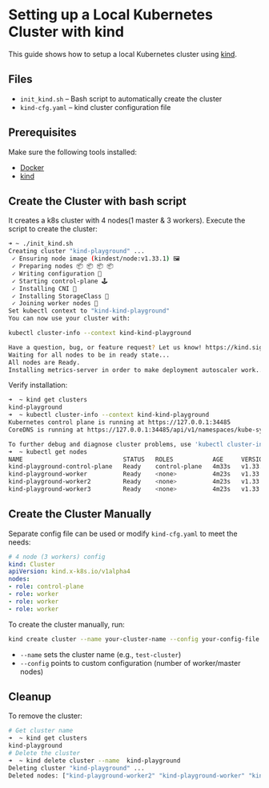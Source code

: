 # Setting up a Local Kubernetes Cluster with kind

This guide shows how to setup a local Kubernetes cluster using [kind](https://kind.sigs.k8s.io/).

## Files

- `init_kind.sh` – Bash script to automatically create the cluster
- `kind-cfg.yaml` – kind cluster configuration file

## Prerequisites

Make sure the following tools installed:

- [Docker](https://docs.docker.com/get-docker/)
- [kind](https://kind.sigs.k8s.io/docs/user/quick-start/)

## Create the Cluster with bash script

It creates a k8s cluster with 4 nodes(1 master & 3 workers).
Execute the script to create the cluster:

```bash
➜ ~ ./init_kind.sh 
Creating cluster "kind-playground" ...
 ✓ Ensuring node image (kindest/node:v1.33.1) 🖼
 ✓ Preparing nodes 📦 📦 📦 📦  
 ✓ Writing configuration 📜 
 ✓ Starting control-plane 🕹️ 
 ✓ Installing CNI 🔌
 ✓ Installing StorageClass 💾 
 ✓ Joining worker nodes 🚜 
Set kubectl context to "kind-kind-playground"
You can now use your cluster with:

kubectl cluster-info --context kind-kind-playground

Have a question, bug, or feature request? Let us know! https://kind.sigs.k8s.io/#community 🙂
Waiting for all nodes to be in ready state...
All nodes are Ready.
Installing metrics-server in order to make deployment autoscaler work...
```

Verify installation:

```bash
➜  ~ kind get clusters
kind-playground
➜  ~ kubectl cluster-info --context kind-kind-playground
Kubernetes control plane is running at https://127.0.0.1:34485
CoreDNS is running at https://127.0.0.1:34485/api/v1/namespaces/kube-system/services/kube-dns:dns/proxy

To further debug and diagnose cluster problems, use 'kubectl cluster-info dump'.
➜  ~ kubectl get nodes
NAME                            STATUS   ROLES           AGE     VERSION
kind-playground-control-plane   Ready    control-plane   4m33s   v1.33.1
kind-playground-worker          Ready    <none>          4m23s   v1.33.1
kind-playground-worker2         Ready    <none>          4m23s   v1.33.1
kind-playground-worker3         Ready    <none>          4m23s   v1.33.1
```

## Create the Cluster Manually

Separate config file can be used or modify `kind-cfg.yaml` to meet the needs:

```yaml 
# 4 node (3 workers) config
kind: Cluster
apiVersion: kind.x-k8s.io/v1alpha4
nodes:
- role: control-plane
- role: worker
- role: worker
- role: worker
```

To create the cluster manually, run:
```bash
kind create cluster --name your-cluster-name --config your-config-file.yaml
```

- `--name` sets the cluster name (e.g., `test-cluster`)
- `--config` points to custom configuration (number of worker/master nodes)

## Cleanup 

To remove the cluster:
```bash
# Get cluster name
➜  ~ kind get clusters
kind-playground
# Delete the cluster
➜  ~ kind delete cluster --name  kind-playground
Deleting cluster "kind-playground" ...
Deleted nodes: ["kind-playground-worker2" "kind-playground-worker" "kind-playground-control-plane" "kind-playground-worker3"]
```